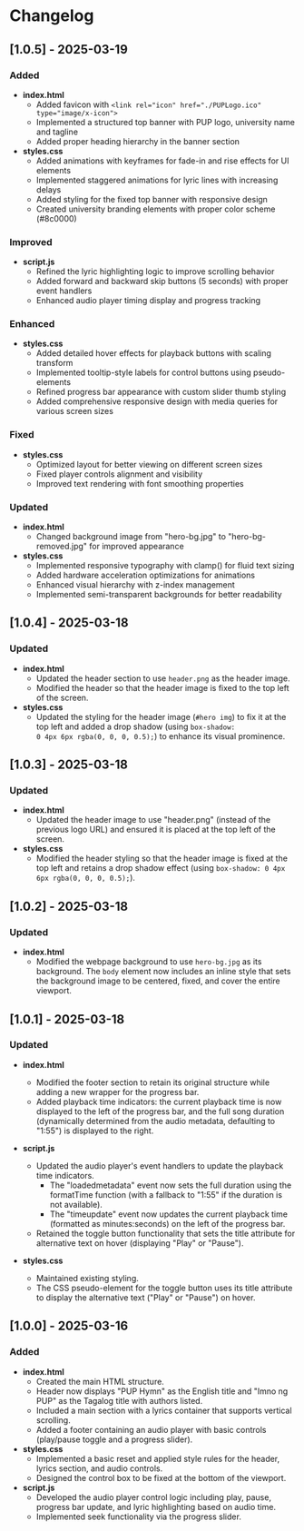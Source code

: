 # Changelog

## [1.0.5] - 2025-03-19
### Added
- **index.html**
  - Added favicon with `<link rel="icon" href="./PUPLogo.ico" type="image/x-icon">`
  - Implemented a structured top banner with PUP logo, university name and tagline
  - Added proper heading hierarchy in the banner section
- **styles.css**
  - Added animations with keyframes for fade-in and rise effects for UI elements
  - Implemented staggered animations for lyric lines with increasing delays
  - Added styling for the fixed top banner with responsive design
  - Created university branding elements with proper color scheme (#8c0000)

### Improved
- **script.js**
  - Refined the lyric highlighting logic to improve scrolling behavior
  - Added forward and backward skip buttons (5 seconds) with proper event handlers
  - Enhanced audio player timing display and progress tracking

### Enhanced
- **styles.css**
  - Added detailed hover effects for playback buttons with scaling transform
  - Implemented tooltip-style labels for control buttons using pseudo-elements
  - Refined progress bar appearance with custom slider thumb styling
  - Added comprehensive responsive design with media queries for various screen sizes

### Fixed
- **styles.css**
  - Optimized layout for better viewing on different screen sizes
  - Fixed player controls alignment and visibility
  - Improved text rendering with font smoothing properties

### Updated
- **index.html**
  - Changed background image from "hero-bg.jpg" to "hero-bg-removed.jpg" for improved appearance
- **styles.css**
  - Implemented responsive typography with clamp() for fluid text sizing
  - Added hardware acceleration optimizations for animations
  - Enhanced visual hierarchy with z-index management
  - Implemented semi-transparent backgrounds for better readability

## [1.0.4] - 2025-03-18
### Updated
- **index.html**
  - Updated the header section to use <code>header.png</code> as the header image.
  - Modified the header so that the header image is fixed to the top left of the screen.
- **styles.css**
  - Updated the styling for the header image (<code>#hero img</code>) to fix it at the top left and added a drop shadow (using <code>box-shadow: 0 4px 6px rgba(0, 0, 0, 0.5);</code>) to enhance its visual prominence.

## [1.0.3] - 2025-03-18
### Updated
- **index.html**
  - Updated the header image to use "header.png" (instead of the previous logo URL) and ensured it is placed at the top left of the screen.
- **styles.css**
  - Modified the header styling so that the header image is fixed at the top left and retains a drop shadow effect (using <code>box-shadow: 0 4px 6px rgba(0, 0, 0, 0.5);</code>).

## [1.0.2] - 2025-03-18
### Updated
- **index.html**
  - Modified the webpage background to use <code>hero-bg.jpg</code> as its background. The <code>body</code> element now includes an inline style that sets the background image to be centered, fixed, and cover the entire viewport.
  
## [1.0.1] - 2025-03-18
### Updated
- **index.html**
  - Modified the footer section to retain its original structure while adding a new wrapper for the progress bar.
  - Added playback time indicators: the current playback time is now displayed to the left of the progress bar, and the full song duration (dynamically determined from the audio metadata, defaulting to "1:55") is displayed to the right.
  
- **script.js**
  - Updated the audio player's event handlers to update the playback time indicators.
    - The "loadedmetadata" event now sets the full duration using the formatTime function (with a fallback to "1:55" if the duration is not available).
    - The "timeupdate" event now updates the current playback time (formatted as minutes:seconds) on the left of the progress bar.
  - Retained the toggle button functionality that sets the title attribute for alternative text on hover (displaying "Play" or "Pause").

- **styles.css**
  - Maintained existing styling.
  - The CSS pseudo-element for the toggle button uses its title attribute to display the alternative text ("Play" or "Pause") on hover.

## [1.0.0] - 2025-03-16
### Added
- **index.html**
  - Created the main HTML structure.
  - Header now displays "PUP Hymn" as the English title and "Imno ng PUP" as the Tagalog title with authors listed.
  - Included a main section with a lyrics container that supports vertical scrolling.
  - Added a footer containing an audio player with basic controls (play/pause toggle and a progress slider).
- **styles.css**
  - Implemented a basic reset and applied style rules for the header, lyrics section, and audio controls.
  - Designed the control box to be fixed at the bottom of the viewport.
- **script.js**
  - Developed the audio player control logic including play, pause, progress bar update, and lyric highlighting based on audio time.
  - Implemented seek functionality via the progress slider.
